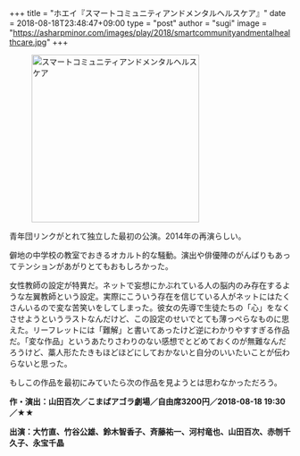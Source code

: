 +++
title = "ホエイ『スマートコミュニティアンドメンタルヘルスケア』"
date = 2018-08-18T23:48:47+09:00
type = "post"
author = "sugi"
image = "https://asharpminor.com/images/play/2018/smartcommunityandmentalhealthcare.jpg"
+++
<figure class="alignleft"><img src="/images/play/2018/smartcommunityandmetalhealthcare.jpg" alt="スマートコミュニティアンドメンタルヘルスケア" style="width: 300px !important;"></figure>

青年団リンクがとれて独立した最初の公演。2014年の再演らしい。

僻地の中学校の教室でおきるオカルト的な騒動。演出や俳優陣のがんばりもあってテンションがあがりとてもおもしろかった。

女性教師の設定が特異だ。ネットで妄想にかぶれている人の脳内のみ存在するような左翼教師という設定。実際にこういう存在を信じている人がネットにはたくさんいるので変な苦笑いをしてしまった。彼女の先導で生徒たちの「心」をなくさせようというラストなんだけど、この設定のせいでとても薄っぺらなものに思えた。リーフレットには「難解」と書いてあったけど逆にわかりやすすぎる作品だ。「変な作品」というあたりさわりのない感想でとどめておくのが無難なんだろうけど、藁人形たたきもほどほどにしておかないと自分のいいたいことが伝わらないと思った。

もしこの作品を最初にみていたら次の作品を見ようとは思わなかっただろう。

**作・演出：山田百次／こまばアゴラ劇場／自由席3200円／2018-08-18 19:30／★★**

**出演：大竹直、竹谷公雄、鈴木智香子、斉藤祐一、河村竜也、山田百次、赤刎千久子、永宝千晶**
